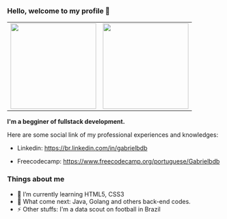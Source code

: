 ### Hello, welcome to my profile 👋

|           |           |
| --------- | --------- |
| <img src="https://i.makeagif.com/media/7-31-2015/qHnvjs.gif" width="200"> | <img src="https://media.tenor.com/ZF410FW-qecAAAAC/torcida-organizada-estadio.gif" width="200"> |

**I'm a begginer of fullstack development.**

Here are some social link of my professional experiences and knowledges:

- Linkedin: https://br.linkedin.com/in/gabrielbdb

- Freecodecamp: https://www.freecodecamp.org/portuguese/Gabrielbdb

### Things about me ###
- 🌱 I’m currently learning HTML5, CSS3
- 🤔 What come next: Java, Golang and others back-end codes.
- ⚡ Other stuffs: I'm a data scout on football in Brazil
<!--
**gabrielbdb/gabrielbdb** is a ✨ _special_ ✨ repository because its `README.md` (this file) appears on your GitHub profile.

Here are some ideas to get you started:

- 🔭 I’m currently working on ...
- 👯 I’m looking to collaborate on ...
- 🤔 I’m looking for help with ...
- 💬 Ask me about ...
- 📫 How to reach me: ...
- 😄 Pronouns: ...
- ⚡ Fun fact: ...
-->

